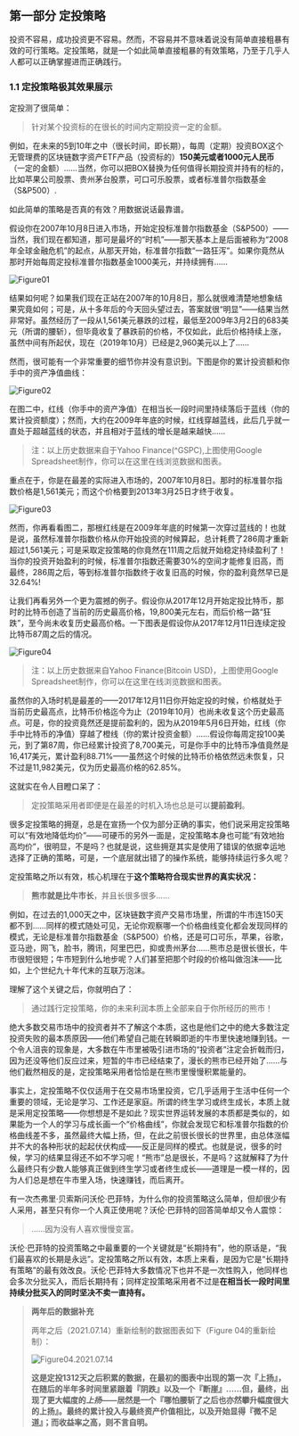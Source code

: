 ## 第一部分 定投策略

投资不容易，成功投资更不容易。然而，不容易并不意味着说没有简单直接粗暴有效的可行策略。定投策略，就是一个如此简单直接粗暴的有效策略，乃至于几乎人人都可以正确掌握进而正确践行。

### 1.1 定投策略极其效果展示

定投测了很简单：

> 针对某个投资标的在很长的时间内定期投资一定的金额。

例如，在未来的5到10年之中（很长时间，即长期），每周（定期）投资BOX这个无管理费的区块链数字资产ETF产品（投资标的）**150美元或者1000元人民币**（一定的金额）……当然，你可以把BOX替换为任何值得长期投资并持有的标的，比如苹果公司股票、贵州茅台股票，可口可乐股票，或者标准普尔指数基金（S&P500）.

如此简单的策略是否真的有效？用数据说话最靠谱。

假设你在2007年10月8日进入市场，开始定投标准普尔指数基金（S&P500）——当然，我们现在都知道，那可是最坏的“时机”——那天基本上是后面被称为“2008年全球金融危机”的起点，从那天开始，标准普尔指数“一路狂泻”。如果你竟然从那时开始每周定投标准普尔指数基金1000美元，并持续拥有……

![Figure01](assets/images/Figure01.png)

结果如何呢？如果我们现在正站在2007年的10月8日，那么就很难清楚地想象结果究竟如何；可是，从十多年后的今天回头望过去，答案就很“明显”——结果当然非常好。虽然经历了一段从1,561美元暴跌的过程，最低至2009年3月2日的683美元（所谓的腰斩），但毕竟收复了暴跌前的价格，不仅如此，此后价格持续上涨，虽然中间有所起伏，现在（2019年10月）已经是2,960美元以上了……

然而，很可能有一个非常重要的细节你并没有意识到。下图是你的累计投资额和你手中的资产净值曲线：

![Figure02](assets/images/Figure02.png)

在图二中，红线（你手中的资产净值）在相当长一段时间里持续落后于蓝线（你的累计投资额度）；然而，大约在2009年年底的时候，红线穿越蓝线，此后几乎就一直处于超越蓝线的状态，并且相对于蓝线的增长是越来越快……

> 注：以上历史数据来自于Yahoo Finance(^GSPC),上图使用Google Spreadsheet制作，你可以在这里在线浏览数据和图表。

重点在于，你是在最差的实际进入市场的，2007年10月8日。那时的标准普尔指数价格是1,561美元；而这个价格要到2013年3月25日才终于收复。

![Figure03](assets/images/Figure03.png)

然而，你再看看图二，那根红线是在2009年年底的时候第一次穿过蓝线的！也就是说，虽然标准普尔指数价格从你开始投资的时候算起，总计耗费了286周才重新超过1,561美元；可是采取定投策略的你竟然在111周之后就开始稳定持续盈利了！当你的投资开始盈利的时候，标准普尔指数还需要30%的空间才能修复旧高，而最终，286周之后，等到标准普尔指数终于收复旧高的时候，你的盈利竟然早已是32.64%!

让我们再看另外一个更为震撼的例子。假设你从2017年12月开始定投比特币，那时的比特币创造了当前的历史最高价格，19,800美元左右，而后价格一路“狂跌”，至今尚未收复历史最高价格。一下图表是假设你从2017年12月11日连续定投比特币87周之后的情况。

![Figure04](assets/images/Figure04.png)

> 注：以上历史数据来自Yahoo Finance(Bitcoin USD)，上图使用Google Spreadsheet制作，你可以在这里在线浏览数据和图表。

虽然你的入场时机是最差的——2017年12月11日你开始定投的时候，价格就处于当前历史最高点，比特币价格迄今为止（2019年10月）也尚未收复这个历史最高点。可是，你的投资竟然还是提前盈利的，因为从2019年5月6日开始，红线（你手中比特币的净值）穿越了橙线（你的累计投资金额）……假设你每周定投100美元，到了第87周，你已经累计投资了8,700美元，可是你手中的比特币净值竟然是16,417美元，累计盈利88.71%——虽然这个时候的比特币价格依然远未恢复，只不过是11,982美元，仅为历史最高价格的62.85%。

这就实在令人目瞪口呆了：

> 定投策略采用者即便是在最差的时机入场也总是可以**提前盈利**。

很多定投策略的拥趸，总是在宣扬一个仅为部分正确的事实，他们说采用定投策略可以“有效地降低均价”——可硬币的另外一面是，定投策略本身也可能“有效地抬高均价”，很明显，不是吗？也就是说，这些拥趸其实是使用了错误的依据幸运地选择了正确的策略，可是，一个底层就出错了的操作系统，能够持续运行多久呢？

定投策略之所以有效，核心机理在于**这个策略符合现实世界的真实状况：**

> **熊市就是比牛市长**，并且长很多很多……

例如，在过去的1,000天之中，区块链数字资产交易市场里，所谓的牛市连150天都不到……同样的模式随处可见，无论你观察哪一个价格曲线变化都会发现同样的模式，无论是标准普尔指数基金（S&P500）价格，还是可口可乐，苹果，谷歌，亚马逊，网飞，脸书，腾讯，阿里巴巴，抑或贵州茅台……熊市总是很长很长，牛市很短很短；牛市短到什么地步呢？人们甚至把那个时段的价格叫做泡沫——比如，上个世纪九十年代末的互联万泡沫。

理解了这个关键之后，你就明白了：

> 通过践行定投策略，你的未来利润本质上全部来自于你所经历的熊市！

绝大多数交易市场中的投资者并不了解这个本质，这也是他们之中的绝大多数注定投资失败的最本质原因——他们希望自己能在转瞬即逝的牛市里快速地赚到钱。一个令人沮丧的现象是，大多数在牛市里被吸引进市场的“投资者”注定会折戟而归，因为还没等他们反应过来，短暂的牛市已经结束了，漫长的熊市已经开始了……与他们截然相反的是，定投策略采用者恰恰是在熊市里慢慢积累能量的。

事实上，定投策略不仅仅适用于在交易市场里投资，它几乎适用于生活中任何一个重要的领域，无论是学习、工作还是家庭。所谓的终生学习或终生成长，本质上就是采用定投策略——你想想是不是如此？现实世界运转发展的本质都是类似的，如果能为一个人的学习与成长画一个“价格曲线”，你就会发现它和标准普尔指数的价格曲线差不多，虽然最终大幅上扬，但，在此之前很长很长的世界里，由总体涨幅并不大的各种形状的起起伏伏构成——反正是同样的模式。也就是说，很多的时候，学习的结果显得还不如不学习呢！“熊市”总是很长，不是吗？这就解释了为什么最终只有少数人能够真正做到终生学习或者终生成长——道理是一模一样的，因为人们总是想在牛市里入场，快速赚钱，而后离开。

有一次杰弗里·贝索斯问沃伦·巴菲特，为什么你的投资策略这么简单，但却很少有人采用，甚至只有你一个人真正使用呢？沃伦·巴菲特的回答简单却又令人震惊：

> ……因为没有人喜欢慢慢变富。

沃伦·巴菲特的投资策略之中最重要的一个关键就是“长期持有”，他的原话是，“我们最喜欢的长期是永远”。定投策略之所以有效，本质上来看，是因为它是“长期持有策略”的最有效改良。沃伦·巴菲特大多数情况下也并不是一次性购入，他同样也会多次分批买入，而后长期持有；同样定投策略采用者不过是**在相当长一段时间里持续分批买入的同时坚决不卖一直持有。**

> **两年后的数据补充**
>
> 两年之后（2021.07.14）重新绘制的数据图表如下（Figure 04的重新绘制）：
>
> ![Figure04.2021.07.14](assets/images/Figure04.2021.07.14.png)
>
> **这是定投1312天之后积累的数据，在最初的图表中出现的第一次『上扬』，在随后的半年多时间里紧跟着『阴跌』以及一个『断崖』……但，最终，出现了更大幅度的*上扬*——居然是一个『哪怕腰斩了之后也亦然攀升幅度很大的上扬』。最终的累计投入与最终资产价值相比，以及开始显得『微不足道』；而收益率之高，则不言自明。**
>
> 

